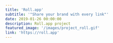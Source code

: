 ```yaml
---
title: 'Roll.app'
subtitle: '"Share your brand with every link"'
date: 2019-01-26 00:00:00
description: Roll.app project
featured_image: '/images/project_roll.gif'
link: 'https://roll.app'
---
```

